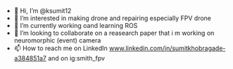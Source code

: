 - 👋 Hi, I’m @ksumit12
- 👀 I’m interested in making drone and repairing especially FPV drone
- 🌱 I’m currently working oand learning ROS
- 💞️ I’m looking to collaborate on a reasearch paper that i m working on neuromorphic (event) camera
- 📫 How to reach me on LinkedIn www.linkedin.com/in/sumitkhobragade-a384851a7 and on ig:smith_fpv

<!---
ksumit12/ksumit12 is a ✨ special ✨ repository because its `README.md` (this file) appears on your GitHub profile.
You can click the Preview link to take a look at your changes.
--->
